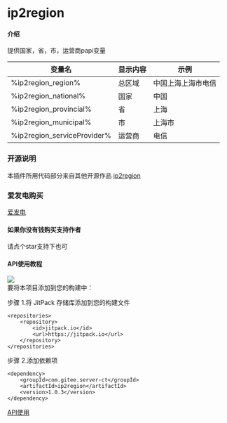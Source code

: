 # ip2region

#### 介绍

提供国家，省，市，运营商papi变量

| 变量名                         | 显示内容 | 示例        |
|-----------------------------|------|-----------|
| %ip2region_region%          | 总区域  | 中国上海上海市电信 | 
| %ip2region_national%        | 国家   | 中国        | 
| %ip2region_provincial%      | 省    | 上海        | 
| %ip2region_municipal%       | 市    | 上海市       | 
| %ip2region_serviceProvider% | 运营商  | 电信        |

### 开源说明
本插件所用代码部分来自其他开源作品 [ip2region](https://github.com/lionsoul2014/ip2region)

### 爱发电购买
[爱发电](https://afdian.net/item?plan_id=c1bf175c4a3111ed94bb52540025c377)

#### 如果你没有钱购买支持作者
请点个star支持下也可

#### API使用教程

[![](https://jitpack.io/v/com.gitee.server-ct/ip2region.svg)](https://jitpack.io/#com.gitee.server-ct/ip2region)  
要将本项目添加到您的构建中：

步骤 1.将 JitPack 存储库添加到您的构建文件
```
<repositories>
    <repository>
        <id>jitpack.io</id>
        <url>https://jitpack.io</url>
    </repository>
</repositories>
```
步骤 2.添加依赖项
```
<dependency>
    <groupId>com.gitee.server-ct</groupId>
    <artifactId>ip2region</artifactId>
    <version>1.0.3</version>
</dependency>
```

[API使用](https://gitee.com/server-ct/ip2region/blob/master/src/main/java/cn/handyplus/region/api/Ip2regionApi.java)
       